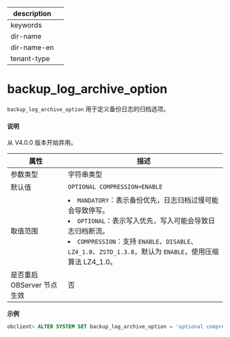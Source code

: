 |description||
|---|---|
|keywords||
|dir-name||
|dir-name-en||
|tenant-type||

backup_log_archive_option
==============================================

`backup_log_archive_option` 用于定义备份日志的归档选项。

<main id="notice" type='explain'>
  <h4>说明</h4>
  <p>从 V4.0.0 版本开始弃用。</p>
</main>

|**属性**|   **描述**      |
|------------------|--------------------------|
| 参数类型             | 字符串类型                                                                                                          |
| 默认值              | `OPTIONAL COMPRESSION=ENABLE`                    |
| 取值范围             | </li><li> `MANDATORY`：表示备份优先，日志归档过慢可能会导致停写。   </li><li> `OPTIONAL`：表示写入优先，写入可能会导致日志归档断流。   </li><li> `COMPRESSION`：支持 `ENABLE`、`DISABLE`、`LZ4_1.0`、`ZSTD_1.3.8`，默认为 `ENABLE`，使用压缩算法 LZ4_1.0。    |
| 是否重启 OBServer 节点生效 | 否                                                                                                        |

**示例**

```sql
obclient> ALTER SYSTEM SET backup_log_archive_option = 'optional compression= enable'; 
```
